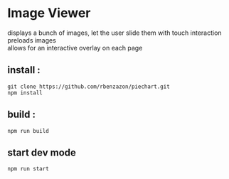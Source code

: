 # Image Viewer
displays a bunch of images, let the user slide them with touch interaction  
preloads images  
allows for an interactive overlay on each page  

## install :
```
git clone https://github.com/rbenzazon/piechart.git
npm install
```

## build :
```
npm run build
```

## start dev mode
```
npm run start
```